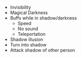 - Invisibility
- Magical Darkness
- Buffs while in shadow/darkness
	- Speed
	- No sound
	- Teleportation
- Shadow illusion
- Turn into shadow
- Attack shadow of other person